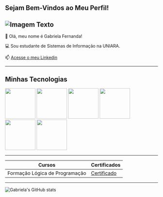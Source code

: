 ## Sejam Bem-Vindos ao Meu Perfil!

![Imagem Texto](https://i.ytimg.com/vi/Rc8AIDQnvO0/hq720.jpg?sqp=-oaymwEhCK4FEIIDSFryq4qpAxMIARUAAAAAGAElAADIQj0AgKJD&rs=AOn4CLDwaRMYrXLBoN2442HiBp2QG0UTpA)
---------

🌸 Olá, meu nome é Gabriela Fernanda!

💻 Sou estudante de Sistemas de Informação na UNIARA.

📫 [Acesse o meu Linkedin](https://br.linkedin.com/in/gabriela-fernanda-roque-5825582bb)

---------

## Minhas Tecnologias

<img src = "https://cdn.jsdelivr.net/gh/devicons/devicon@latest/icons/c/c-original.svg" width = 100px>
<img src = "https://cdn.jsdelivr.net/gh/devicons/devicon@latest/icons/csharp/csharp-original.svg" width = 100px>
<img src = "https://cdn.jsdelivr.net/gh/devicons/devicon@latest/icons/java/java-original.svg" width = 100px>
<img src = "https://cdn.jsdelivr.net/gh/devicons/devicon@latest/icons/html5/html5-original.svg" width = 100px>
<img src = "https://cdn.jsdelivr.net/gh/devicons/devicon@latest/icons/css3/css3-original.svg" width = 100px>
<img src = "https://cdn.jsdelivr.net/gh/devicons/devicon@latest/icons/javascript/javascript-original.svg" width = 100px>

---------
| Cursos | Certificados |
| ------ | ------------ |
| Formação Lógica de Programação | [Certificado](https://hermes.dio.me/certificates/SNLWXYBN.pdf) |

--------

![Gabriela's GitHub stats](https://github-readme-stats.vercel.app/api?username=gabriela-fernanda&show_icons=true&theme=synthwave)



<!--
**gabriela-fernanda/gabriela-fernanda** is a ✨ _special_ ✨ repository because its `README.md` (this file) appears on your GitHub profile.

Here are some ideas to get you started:

- 🔭 I’m currently working on ...
- 🌱 I’m currently learning ...
- 👯 I’m looking to collaborate on ...
- 🤔 I’m looking for help with ...
- 💬 Ask me about ...
- 📫 How to reach me: ...
- 😄 Pronouns: ...
- ⚡ Fun fact: ...
-->
